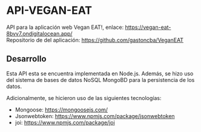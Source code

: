# API-VEGAN-EAT
API para la aplicación web Vegan EAT!, enlace: https://vegan-eat-8bvv7.ondigitalocean.app/ <br>
Repositorio de del aplicación: https://github.com/gastoncba/VeganEAT

## Desarrollo
Esta API esta se encuentra implementada en Node.js. Además, se hizo uso del sistema de bases de datos NoSQL MongoBD para la persistencia de los datos. 

Adicionalmente, se hicieron uso de las siguientes tecnologías: 
* Mongoose: https://mongoosejs.com/ 
* Jsonwebtoken: https://www.npmjs.com/package/jsonwebtoken
* joi: https://www.npmjs.com/package/joi
